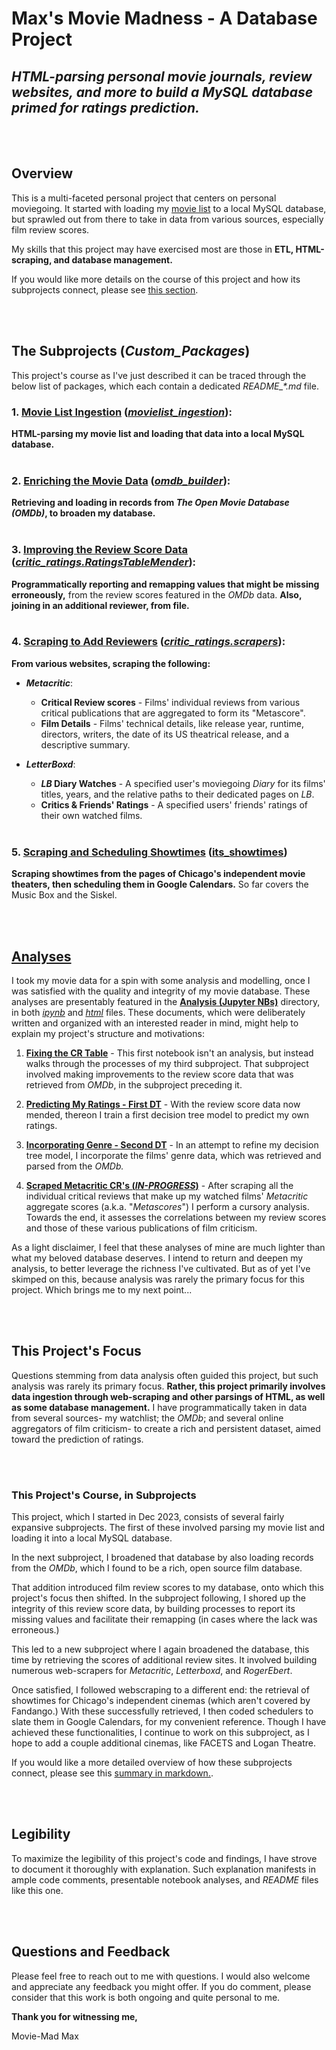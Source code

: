 # **Max's Movie Madness** - A Database Project
## *HTML-parsing personal movie journals, review websites, and more to build a MySQL database primed for ratings prediction.*

<br></br>
## Overview

This is a multi-faceted personal project that centers on personal moviegoing. It started with loading my [movie list](/movie_lists/Movies.html) to a local MySQL database, but sprawled out from there to take in data from various sources, especially film review scores.

My skills that this project may have exercised most are those in **ETL, HTML-scraping, and database management.**

If you would like more details on the course of this project and how its subprojects connect, please see [this section](#projects-course).


<!--
To create a database primed to predict my own ratings, I here embarked on a series of subprojects to build and enrich to such a one. These subprojects, which number at four and counting, mark various stages of the effort and have been organized into separate custom Python packages.

So organized, the course of this project can be chronologically traced through the below list of packages, which each contain dedicated *README_\*.md* files:
-->



<br></br>
## **The Subprojects (*Custom_Packages*)**

This project's course as I've just described it can be traced through the below list of packages, which each contain a dedicated *README_\*.md* file.



### 1. [**Movie List Ingestion**](/movielist_ingestion/README.md) ([*movielist_ingestion*](/movielist_ingestion/)): 
**HTML-parsing my movie list and loading that data into a local MySQL database.**
<br></br>

### 2. [**Enriching the Movie Data**](/omdb_builder/README.md) ([*omdb_builder*](/omdb_builder/)):
**Retrieving and loading in records from *The Open Movie Database (OMDb)*, to broaden my database.**
<br></br>

### 3. [**Improving the Review Score Data**](/critic_ratings/RatingsTableMender/README.md) ([*critic_ratings.RatingsTableMender*](/critic_ratings/RatingsTableMender/)):
**Programmatically reporting and remapping values that might be missing erroneously,** from the review scores featured in the *OMDb* data. **Also, joining in an additional reviewer, from file.**
<br></br>

### 4. [**Scraping to Add Reviewers**](/critic_ratings//scrapers/README.md) ([*critic_ratings.scrapers*](/critic_ratings/scrapers/)): 
**From various websites, scraping the following:**
- ***Metacritic***:
    - **Critical Review scores** - Films' individual reviews from various critical publications that are aggregated to form its "Metascore".
    - **Film Details** - Films' technical details, like release year, runtime, directors, writers, the date of its US theatrical release, and a descriptive summary.

- ***LetterBoxd***: 
    - ***LB* Diary Watches** - A specified user's moviegoing *Diary* for its films' titles, years, and the relative paths to their dedicated pages on *LB*.
    - **Critics & Friends' Ratings** - A specified users' friends' ratings of their own watched films.
<br></br>
    
<!-- - ***RogerEbert* (IN-PROGRESS)**: These scrapers are still in-progress, as they get blocked after only ~30 ratings scraped.
    - **Recent Ratings** - Scrape some of this site's most recent ratings.
    - **Ratings of Specified Films** - Scrape a film's rating, given its title and release year. -->

### 5. [**Scraping and Scheduling Showtimes**](/its_showtimes/README_its_showtimes.md) ([its_showtimes](/its_showtimes/))
**Scraping showtimes from the pages of Chicago's independent movie theaters, then scheduling them in Google Calendars.** So far covers the Music Box and the Siskel.

<!-- Web-scrape  individual reviews from various critical publications which are aggregated to form a film's "Metascore" on *Metacritic*. With these, I am able to analyze correlations between my ratings and those of prominent publications. This package also includes scrapers that I've built for the sites *Letterboxd* and *RogerEbert*. -->

<br></br>
## [**Analyses**](/Analysis/Jupyter%20HTMLs/)

I took my movie data for a spin with some analysis and modelling, once I was satisfied with the quality and integrity of my movie database. These analyses are presentably featured in the [**Analysis (Jupyter NBs)**](/Analysis/) directory, in both [*ipynb*](/Analysis/) and [*html*](/Analysis/Jupyter%20HTMLs/) files. These documents, which were deliberately written and organized with an interested reader in mind, might help to explain my project's structure and motivations:

1. [**Fixing the CR Table**](/Analysis/Fixing%20the%20CR%20Table.ipynb) - This first notebook isn't an analysis, but instead walks through the processes of my third subproject. That subproject involved making improvements to the review score data that was retrieved from *OMDb*, in the subproject preceding it.

2. [**Predicting My Ratings - First DT**](/Analysis/Predicting%20My%20Ratings%20-%20First%20DT.ipynb) - With the review score data now mended, thereon I train a first decision tree model to predict my own ratings.

3. [**Incorporating Genre - Second DT**](/Analysis/Incorporating%20Genre%20-%20Second%20DT.ipynb) - In an attempt to refine my decision tree model, I incorporate the films' genre data, which was retrieved and parsed from the *OMDb.*

4. [**Scraped Metacritic CR's (*IN-PROGRESS*)**](/Analysis/Scraped%20Metacritic%20CR's.ipynb) - After scraping all the individual critical reviews that make up my watched films' *Metacritic* aggregate scores (a.k.a. "*Metascores*") I perform a cursory analysis. Towards the end, it assesses the correlations between my review scores and those of these various publications of film criticism.

<!-- These packages each enhanced the dataset by adding to it. At the introduction of each package, I attempted to leverage those added data elements in a new analysis. These analyses are presentably featured in the **Analysis (Jupyter NBs)** directory, in both *ipynb* and *html* files. These documents, which were deliberately written and organized with an interested reader in mind, might help to explain my project's structure and motivations.  -->

As a light disclaimer, I feel that these analyses of mine are much lighter than what my beloved database deserves. I intend to return and deepen my analysis, to better leverage the richness I've cultivated. But as of yet I've skimped on this, because analysis was rarely the primary focus for this project. Which brings me to my next point...


<br></br>
## This Project's Focus

Questions stemming from data analysis often guided this project, but such analysis was rarely its primary focus. **Rather, this project primarily involves data ingestion through web-scraping and other parsings of HTML, as well as some database management.** I have programmatically taken in data from several sources- my watchlist; the *OMDb*; and several online aggregators of film criticism- to create a rich and persistent dataset, aimed toward the prediction of ratings.


<br></br>

<a id="projects-course"></a>
### This Project's Course, in Subprojects

This project, which I started in Dec 2023, consists of several fairly expansive subprojects. The first of these involved parsing my movie list and loading it into a local MySQL database.

In the next subproject, I broadened that database by also loading records from the *OMDb*, which I found to be a rich, open source film database. 

That addition introduced film review scores to my database, onto which this project's focus then shifted. In the subproject following, I shored up the integrity of this review score data, by building processes to report its missing values and facilitate their remapping (in cases where the lack was erroneous.)

This led to a new subproject where I again broadened the database, this time by retrieving the scores of additional review sites. It involved building numerous web-scrapers for *Metacritic*, *Letterboxd*, and *RogerEbert*. 

Once satisfied, I followed webscraping to a different end: the retrieval of showtimes for Chicago's independent cinemas (which aren't covered by Fandango.) With these successfully retrieved, I then coded schedulers to slate them in Google Calendars, for my convenient reference. Though I have achieved these functionalities, I continue to work on this subproject, as I hope to add a couple additional cinemas, like FACETS and Logan Theatre.

If you would like a more detailed overview of how these subprojects connect, please see this [summary in markdown.](/Presentation/README_package_details.md).


<br></br>
## Legibility

To maximize the legibility of this project's code and findings, I have strove to document it thoroughly with explanation. Such explanation manifests in ample code comments, presentable notebook analyses, and *README* files like this one.


<br></br>
## Questions and Feedback

Please feel free to reach out to me with questions. I would also welcome and appreciate any feedback you might offer. If you do comment, please consider that this work is both ongoing and quite personal to me.

**Thank you for witnessing me,**

Movie-Mad Max
